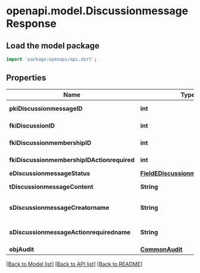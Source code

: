 # openapi.model.DiscussionmessageResponse

## Load the model package
```dart
import 'package:openapi/api.dart';
```

## Properties
Name | Type | Description | Notes
------------ | ------------- | ------------- | -------------
**pkiDiscussionmessageID** | **int** | The unique ID of the Discussionmessage | 
**fkiDiscussionID** | **int** | The unique ID of the Discussion | 
**fkiDiscussionmembershipID** | **int** | The unique ID of the Discussionmembership | [optional] 
**fkiDiscussionmembershipIDActionrequired** | **int** | The unique ID of the Discussionmembership | [optional] 
**eDiscussionmessageStatus** | [**FieldEDiscussionmessageStatus**](FieldEDiscussionmessageStatus.md) |  | 
**tDiscussionmessageContent** | **String** | The content of the Discussionmessage | 
**sDiscussionmessageCreatorname** | **String** | The name the creator of the Discussionmessage. | 
**sDiscussionmessageActionrequiredname** | **String** | The name the Actionrequired of the Discussionmessage. | [optional] 
**objAudit** | [**CommonAudit**](CommonAudit.md) |  | 

[[Back to Model list]](../README.md#documentation-for-models) [[Back to API list]](../README.md#documentation-for-api-endpoints) [[Back to README]](../README.md)



